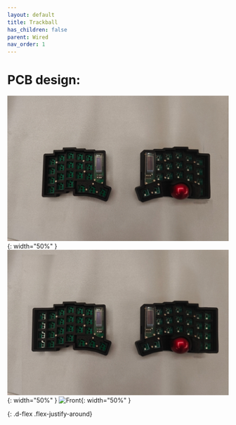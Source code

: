 ```yaml
---
layout: default
title: Trackball
has_children: false
parent: Wired
nav_order: 1
---
```


# PCB design:

![Front](/static/trackball/39.jpeg){: width="50%" }
![Front](/static/trackball/47.jpeg){: width="50%" }
![Front](/static/trackball/59.jpeg){: width="50%" }

[comment]: <> (![Back]&#40;/static/images/v1_0_0/back.png&#41;{: width="50%" })
{: .d-flex .flex-justify-around}
